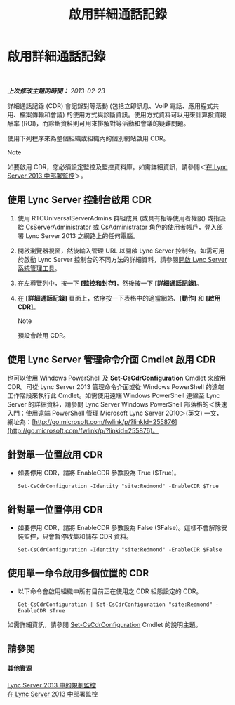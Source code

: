﻿---
title: 啟用詳細通話記錄
TOCTitle: 啟用詳細通話記錄
ms:assetid: 3b28e432-596f-45a5-a070-577d6fa748d9
ms:mtpsurl: https://technet.microsoft.com/zh-tw/library/Gg520980(v=OCS.15)
ms:contentKeyID: 49290642
ms.date: 08/10/2015
mtps_version: v=OCS.15
ms.translationtype: HT
---

# 啟用詳細通話記錄

 

_**上次修改主題的時間：** 2013-02-23_

詳細通話記錄 (CDR) 會記錄對等活動 (包括立即訊息、VoIP 電話、應用程式共用、檔案傳輸和會議) 的使用方式與診斷資訊。使用方式資料可以用來計算投資報酬率 (ROI)，而診斷資料則可用來排解對等活動和會議的疑難問題。

使用下列程序來為整個組織或組織內的個別網站啟用 CDR。

> [!NOTE]  
> 如要啟用 CDR，您必須設定監控及監控資料庫。如需詳細資訊，請參閱＜<a href="lync-server-2013-deploying-monitoring.md">在 Lync Server 2013 中部署監控</a>＞。



## 使用 Lync Server 控制台啟用 CDR

1.  使用 RTCUniversalServerAdmins 群組成員 (或具有相等使用者權限) 或指派給 CsServerAdministrator 或 CsAdministrator 角色的使用者帳戶，登入部署 Lync Server 2013 之網路上的任何電腦。

2.  開啟瀏覽器視窗，然後輸入管理 URL 以開啟 Lync Server 控制台。如需可用於啟動 Lync Server 控制台的不同方法的詳細資料，請參閱[開啟 Lync Server 系統管理工具](lync-server-2013-open-lync-server-administrative-tools.md)。

3.  在左導覽列中，按一下 **\[監控和封存\]**，然後按一下 **\[詳細通話記錄\]**。

4.  在 **\[詳細通話記錄\]** 頁面上，依序按一下表格中的適當網站、**\[動作\]** 和 **\[啟用 CDR\]**。
    
    > [!NOTE]  
    > 預設會啟用 CDR。
    


## 使用 Lync Server 管理命令介面 Cmdlet 啟用 CDR

也可以使用 Windows PowerShell 及 **Set-CsCdrConfiguration** Cmdlet 來啟用 CDR。可從 Lync Server 2013 管理命令介面或從 Windows PowerShell 的遠端工作階段來執行此 Cmdlet。如需使用遠端 Windows PowerShell 連線至 Lync Server 的詳細資料，請參閱 Lync Server Windows PowerShell 部落格的＜快速入門：使用遠端 PowerShell 管理 Microsoft Lync Server 2010＞(英文) 一文，網址為：[http://go.microsoft.com/fwlink/p/?linkId=255876](http://go.microsoft.com/fwlink/p/?linkid=255876)。

## 針對單一位置啟用 CDR

  - 如要停用 CDR，請將 EnableCDR 參數設為 True ($True)。
    
        Set-CsCdrConfiguration -Identity "site:Redmond" -EnableCDR $True

## 針對單一位置停用 CDR

  - 如要停用 CDR，請將 EnableCDR 參數設為 False ($False)。這樣不會解除安裝監控，只會暫停收集和儲存 CDR 資料。
    
        Set-CsCdrConfiguration -Identity "site:Redmond" -EnableCDR $False

## 使用單一命令啟用多個位置的 CDR

  - 以下命令會啟用組織中所有目前正在使用之 CDR 組態設定的 CDR。
    
        Get-CsCdrConfiguration | Set-CsCdrConfiguration "site:Redmond" -EnableCDR $True

如需詳細資訊，請參閱 [Set-CsCdrConfiguration](https://docs.microsoft.com/en-us/powershell/module/skype/Set-CsCdrConfiguration) Cmdlet 的說明主題。

## 請參閱

#### 其他資源

[Lync Server 2013 中的規劃監控](lync-server-2013-planning-for-monitoring.md)  
[在 Lync Server 2013 中部署監控](lync-server-2013-deploying-monitoring.md)

